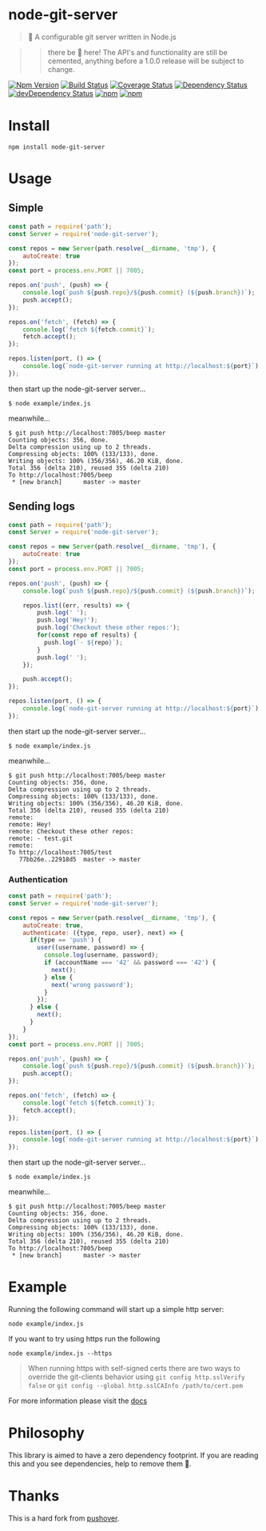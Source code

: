 # node-git-server

> 🎡 A configurable git server written in Node.js

>> there be 🐲 here! The API's and functionality are still be cemented, anything before a 1.0.0 release will be subject to change.

[![Npm Version](https://img.shields.io/npm/v/node-git-server.svg)](https://www.npmjs.com/package/node-git-server)
[![Build Status](https://travis-ci.org/gabrielcsapo/node-git-server.svg?branch=master)](https://travis-ci.org/gabrielcsapo/node-git-server)
[![Coverage Status](https://lcov-server.gabrielcsapo.com/badge/github%2Ecom/gabrielcsapo/node-git-server.svg)](https://lcov-server.gabrielcsapo.com/coverage/github%2Ecom/gabrielcsapo/node-git-server)
[![Dependency Status](https://starbuck.gabrielcsapo.com/badge/github/gabrielcsapo/node-git-server/status.svg)](https://starbuck.gabrielcsapo.com/github/gabrielcsapo/node-git-server)
[![devDependency Status](https://starbuck.gabrielcsapo.com/badge/github/gabrielcsapo/node-git-server/dev-status.svg)](https://starbuck.gabrielcsapo.com/github/gabrielcsapo/node-git-server#info=devDependencies)
[![npm](https://img.shields.io/npm/dt/node-git-server.svg)]()
[![npm](https://img.shields.io/npm/dm/node-git-server.svg)]()

# Install

```
npm install node-git-server
```

# Usage

## Simple

```javascript
const path = require('path');
const Server = require('node-git-server');

const repos = new Server(path.resolve(__dirname, 'tmp'), {
    autoCreate: true
});
const port = process.env.PORT || 7005;

repos.on('push', (push) => {
    console.log(`push ${push.repo}/${push.commit} (${push.branch})`);
    push.accept();
});

repos.on('fetch', (fetch) => {
    console.log(`fetch ${fetch.commit}`);
    fetch.accept();
});

repos.listen(port, () => {
    console.log(`node-git-server running at http://localhost:${port}`)
});
```

then start up the node-git-server server...

```
$ node example/index.js
```

meanwhile...

```
$ git push http://localhost:7005/beep master
Counting objects: 356, done.
Delta compression using up to 2 threads.
Compressing objects: 100% (133/133), done.
Writing objects: 100% (356/356), 46.20 KiB, done.
Total 356 (delta 210), reused 355 (delta 210)
To http://localhost:7005/beep
 * [new branch]      master -> master
```

## Sending logs

```javascript
const path = require('path');
const Server = require('node-git-server');

const repos = new Server(path.resolve(__dirname, 'tmp'), {
    autoCreate: true
});
const port = process.env.PORT || 7005;

repos.on('push', (push) => {
    console.log(`push ${push.repo}/${push.commit} (${push.branch})`);

    repos.list((err, results) => {
        push.log(' ');
        push.log('Hey!');
        push.log('Checkout these other repos:');
        for(const repo of results) {
          push.log(`- ${repo}`);
        }
        push.log(' ');
    });

    push.accept();
});

repos.listen(port, () => {
    console.log(`node-git-server running at http://localhost:${port}`)
});
```

then start up the node-git-server server...

```
$ node example/index.js
```

meanwhile...

```
$ git push http://localhost:7005/beep master
Counting objects: 356, done.
Delta compression using up to 2 threads.
Compressing objects: 100% (133/133), done.
Writing objects: 100% (356/356), 46.20 KiB, done.
Total 356 (delta 210), reused 355 (delta 210)
remote:  
remote: Hey!
remote: Checkout these other repos:
remote: - test.git
remote:  
To http://localhost:7005/test
   77bb26e..22918d5  master -> master
```

### Authentication

```javascript
const path = require('path');
const Server = require('node-git-server');

const repos = new Server(path.resolve(__dirname, 'tmp'), {
    autoCreate: true,
    authenticate: ({type, repo, user}, next) => {
      if(type == 'push') {
        user((username, password) => {
          console.log(username, password);
          if (accountName === '42' && password === '42') {
            next();
          } else {
            next('wrong password');
          }
        });
      } else {
        next();
      }
    }
});
const port = process.env.PORT || 7005;

repos.on('push', (push) => {
    console.log(`push ${push.repo}/${push.commit} (${push.branch})`);
    push.accept();
});

repos.on('fetch', (fetch) => {
    console.log(`fetch ${fetch.commit}`);
    fetch.accept();
});

repos.listen(port, () => {
    console.log(`node-git-server running at http://localhost:${port}`)
});
```

then start up the node-git-server server...

```
$ node example/index.js
```

meanwhile...

```
$ git push http://localhost:7005/beep master
Counting objects: 356, done.
Delta compression using up to 2 threads.
Compressing objects: 100% (133/133), done.
Writing objects: 100% (356/356), 46.20 KiB, done.
Total 356 (delta 210), reused 355 (delta 210)
To http://localhost:7005/beep
 * [new branch]      master -> master
```

# Example

Running the following command will start up a simple http server:

```
node example/index.js
```

If you want to try using https run the following

```
node example/index.js --https
```

> When running https with self-signed certs there are two ways to override the git-clients behavior using `git config http.sslVerify false` or `git config --global http.sslCAInfo /path/to/cert.pem`

For more information please visit the [docs](http://www.gabrielcsapo.com/node-git-server/code/index.html)

# Philosophy   

This library is aimed to have a zero dependency footprint. If you are reading this and you see dependencies, help to remove them 🐒.

# Thanks

This is a hard fork from [pushover](https://github.com/substack/pushover).
